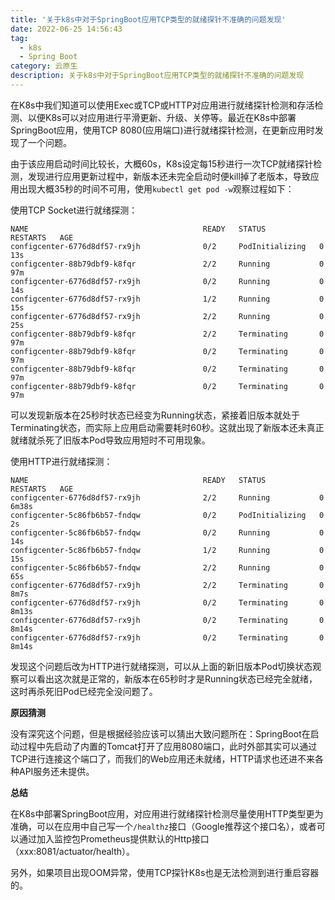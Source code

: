 ```yaml
---
title: '关于k8s中对于SpringBoot应用TCP类型的就绪探针不准确的问题发现'
date: 2022-06-25 14:56:43
tag:
  - k8s
  - Spring Boot
category: 云原生
description: 关于k8s中对于SpringBoot应用TCP类型的就绪探针不准确的问题发现
---
```


在K8s中我们知道可以使用Exec或TCP或HTTP对应用进行就绪探针检测和存活检测、以便K8s可以对应用进行平滑更新、升级、关停等。最近在K8s中部署SpringBoot应用，使用TCP 8080(应用端口)进行就绪探针检测，在更新应用时发现了一个问题。

由于该应用启动时间比较长，大概60s，K8s设定每15秒进行一次TCP就绪探针检测，发现进行应用更新过程中，新版本还未完全启动时便kill掉了老版本，导致应用出现大概35秒的时间不可用，使用`kubectl get pod -w`观察过程如下：

使用TCP Socket进行就绪探测：

```
NAME                                       READY   STATUS            RESTARTS   AGE
configcenter-6776d8df57-rx9jh              0/2     PodInitializing   0          13s
configcenter-88b79dbf9-k8fqr               2/2     Running           0          97m
configcenter-6776d8df57-rx9jh              0/2     Running           0          14s
configcenter-6776d8df57-rx9jh              1/2     Running           0          15s
configcenter-6776d8df57-rx9jh              2/2     Running           0          25s
configcenter-88b79dbf9-k8fqr               2/2     Terminating       0          97m
configcenter-88b79dbf9-k8fqr               0/2     Terminating       0          97m
configcenter-88b79dbf9-k8fqr               0/2     Terminating       0          97m
configcenter-88b79dbf9-k8fqr               0/2     Terminating       0          97m
```

可以发现新版本在25秒时状态已经变为Running状态，紧接着旧版本就处于Terminating状态，而实际上应用启动需要耗时60秒。这就出现了新版本还未真正就绪就杀死了旧版本Pod导致应用短时不可用现象。

使用HTTP进行就绪探测：

```
NAME                                       READY   STATUS            RESTARTS   AGE
configcenter-6776d8df57-rx9jh              2/2     Running           0          6m38s
configcenter-5c86fb6b57-fndqw              0/2     PodInitializing   0          2s
configcenter-5c86fb6b57-fndqw              0/2     Running           0          14s
configcenter-5c86fb6b57-fndqw              1/2     Running           0          15s
configcenter-5c86fb6b57-fndqw              2/2     Running           0          65s
configcenter-6776d8df57-rx9jh              2/2     Terminating       0          8m7s
configcenter-6776d8df57-rx9jh              0/2     Terminating       0          8m13s
configcenter-6776d8df57-rx9jh              0/2     Terminating       0          8m14s
configcenter-6776d8df57-rx9jh              0/2     Terminating       0          8m14s
```

发现这个问题后改为HTTP进行就绪探测，可以从上面的新旧版本Pod切换状态观察可以看出这次就是正常的，新版本在65秒时才是Running状态已经完全就绪，这时再杀死旧Pod已经完全没问题了。

**原因猜测**

没有深究这个问题，但是根据经验应该可以猜出大致问题所在：SpringBoot在启动过程中先启动了内置的Tomcat打开了应用8080端口，此时外部其实可以通过TCP进行连接这个端口了，而我们的Web应用还未就绪，HTTP请求也还进不来各种API服务还未提供。

**总结**

在K8s中部署SpringBoot应用，对应用进行就绪探针检测尽量使用HTTP类型更为准确，可以在应用中自己写一个`/healthz`接口（Google推荐这个接口名），或者可以通过加入监控包Prometheus提供默认的Http接口（xxx:8081/actuator/health）。

另外，如果项目出现OOM异常，使用TCP探针K8s也是无法检测到进行重启容器的。